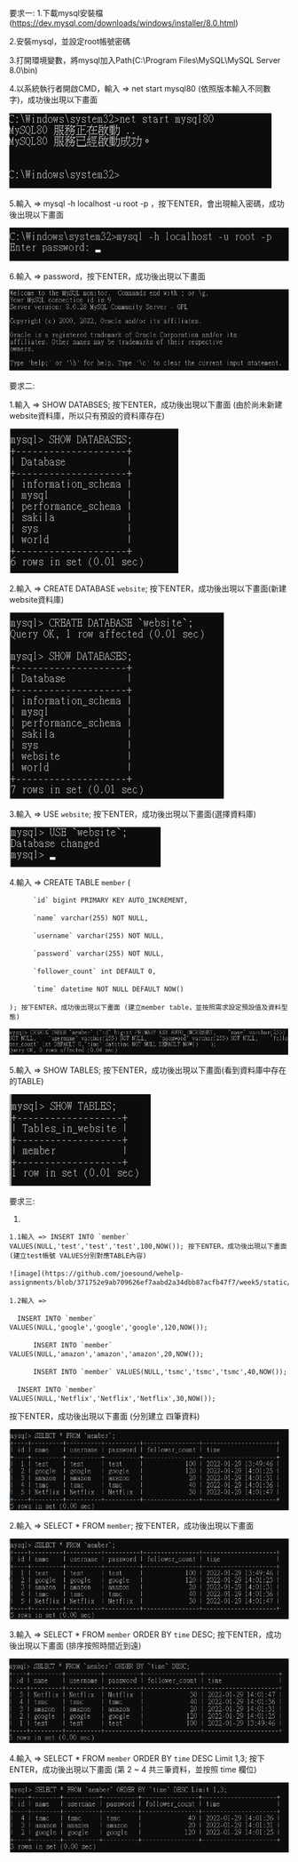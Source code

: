 要求一:
1.下載mysql安裝檔(https://dev.mysql.com/downloads/windows/installer/8.0.html)

2.安裝mysql，並設定root帳號密碼

3.打開環境變數，將mysql加入Path(C:\Program Files\MySQL\MySQL Server 8.0\bin)

4.以系統執行者開啟CMD，輸入 => net start mysql80 (依照版本輸入不同數字)，成功後出現以下畫面

![image](https://github.com/joesound/wehelp-assignments/blob/0809547182c061b35cff82651f6e05e51a4b5f2f/week5/static/mysqlstart.png)

5.輸入 => mysql -h localhost -u root -p ，按下ENTER，會出現輸入密碼，成功後出現以下畫面

![image](https://github.com/joesound/wehelp-assignments/blob/1d4a61478abebf92c667250b6ebcc22e2ed9113d/week5/static/mysqlpaaword.png)

6.輸入 => password，按下ENTER，成功後出現以下畫面

![image](https://github.com/joesound/wehelp-assignments/blob/b2d213cd0f35638edaf6a43f0cb4ba0ba9e6cb4a/week5/static/mysqlsigin.png)

要求二:

1.輸入 => SHOW DATABSES; 按下ENTER，成功後出現以下畫面 (由於尚未新建website資料庫，所以只有預設的資料庫存在)

![image](https://github.com/joesound/wehelp-assignments/blob/8e1a71596a64dbb8bcb81c3e96a7857f634abd6e/week5/static/mysqldefalt.png)

2.輸入 => CREATE DATABASE `website`; 按下ENTER，成功後出現以下畫面(新建website資料庫)

![image](https://github.com/joesound/wehelp-assignments/blob/521efbae11a4ba571938def01d24345fb49d805b/week5/static/mysqlwebsite.png)

3.輸入 => USE `website`; 按下ENTER，成功後出現以下畫面(選擇資料庫)

![image](https://github.com/joesound/wehelp-assignments/blob/40ebd1ac94514f3f9267d15bc4401d616a2ad713/week5/static/mysqlchoosedatabase.png)

4.輸入 => CREATE TABLE `member` (  
          
          `id` bigint PRIMARY KEY AUTO_INCREMENT,
          
          `name` varchar(255) NOT NULL,
          
          `username` varchar(255) NOT NULL,
    
          `password` varchar(255) NOT NULL,
          
          `follower_count` int DEFAULT 0,
	        
          `time` datetime NOT NULL DEFAULT NOW()
          
    ); 按下ENTER，成功後出現以下畫面 (建立member table，並按照需求設定預設值及資料型態)
    
![image](https://github.com/joesound/wehelp-assignments/blob/fa2602e138c3c0ccadaeeda55b0b331ab73eeecf/week5/static/mysqlmember.png)

5.輸入 => SHOW TABLES; 按下ENTER，成功後出現以下畫面(看到資料庫中存在的TABLE)

![image](https://github.com/joesound/wehelp-assignments/blob/390598205479c2752b69ae802a25308a52a7eb37/week5/static/mysqlshowtables.png)

要求三:

1.
	
	1.1輸入 => INSERT INTO `member` VALUES(NULL,'test','test','test',100,NOW()); 按下ENTER，成功後出現以下畫面 (建立test帳號 VALUES分別對應TABLE內容)

	![image](https://github.com/joesound/wehelp-assignments/blob/371752e9ab709626ef7aabd2a34dbb87acfb47f7/week5/static/mysqltest.png)

	1.2輸入 => 
          
	  INSERT INTO `member` VALUES(NULL,'google','google','google',120,NOW());
       
          INSERT INTO `member` VALUES(NULL,'amazon','amazon','amazon',20,NOW());

          INSERT INTO `member` VALUES(NULL,'tsmc','tsmc','tsmc',40,NOW()); 
	  
	  INSERT INTO `member` VALUES(NULL,'Netflix','Netflix','Netflix',30,NOW()); 

按下ENTER，成功後出現以下畫面 (分別建立 四筆資料)

![image](https://github.com/joesound/wehelp-assignments/blob/b4128872cdc52724098f618c6938eab33e310fec/week5/static/mysqladd4.png)

2.輸入 => SELECT * FROM `member`; 按下ENTER，成功後出現以下畫面 
	  
![image](https://github.com/joesound/wehelp-assignments/blob/b4128872cdc52724098f618c6938eab33e310fec/week5/static/mysqladd4.png)

3.輸入 => SELECT * FROM `member` ORDER BY `time` DESC; 按下ENTER，成功後出現以下畫面 (排序按照時間近到遠) 

![image](https://github.com/joesound/wehelp-assignments/blob/44c88f9a007b9c9c2e7e468c4686e9235f896f18/week5/static/mysqlorderbydesc.png)

4.輸入 => SELECT * FROM `member` ORDER BY `time` DESC Limit 1,3; 按下ENTER，成功後出現以下畫面 (第 2 ~ 4 共三筆資料，並按照 time 欄位)

![image](https://github.com/joesound/wehelp-assignments/blob/71a3fefe620e7fd8808228fdf9d231b290120c20/week5/static/mysqlchoose24.png)






